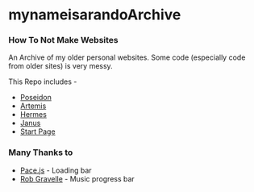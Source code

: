 # mynameisarandoArchive
### How To Not Make Websites

An Archive of my older personal websites. 
Some code (especially code from older sites) is very messy. 

This Repo includes -

- [Poseidon](http://mynameisarando.github.io/)
- [Artemis](http://mynameisarando.github.io/other/artemis)
- [Hermes](http://mynameisarando.github.io/other/hermes)
- [Janus](http://mynameisarando.github.io/other/janus)
- [Start Page](http://mynameisarando.github.io/other/start)

### Many Thanks to

- [Pace.js](https://github.hubspot.com/pace/docs/welcome/) - Loading bar
- [Rob Gravelle](https://codepen.io/blackjacques/pen/LLQKKJ) - Music progress bar